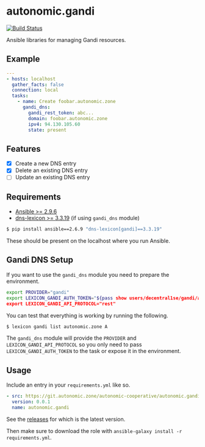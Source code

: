 # autonomic.gandi

[![Build Status](https://drone.autonomic.zone/api/badges/autonomic-cooperative/autonomic.gandi/status.svg)](https://drone.autonomic.zone/autonomic-cooperative/autonomic.gandi)

Ansible libraries for managing Gandi resources.

## Example

```yaml
---
- hosts: localhost
  gather_facts: false
  connection: local
  tasks:
    - name: Create foobar.autonomic.zone
      gandi_dns:
        gandi_rest_token: abc...
        domain: foobar.autonomic.zone
        ipv4: 94.130.105.60
        state: present
```

## Features

- [x] Create a new DNS entry
- [x] Delete an existing DNS entry
- [ ] Update an existing DNS entry

## Requirements

- [Ansible >= 2.9.6](https://pypi.org/project/ansible/)
- [dns-lexicon >= 3.3.19](https://pypi.org/project/dns-lexicon/) (if using `gandi_dns` module)

```bash
$ pip install ansible==2.6.9 "dns-lexicon[gandi]==3.3.19"
```

These should be present on the localhost where you run Ansible.

## Gandi DNS Setup

If you want to use the `gandi_dns` module you need to prepare the environment.

```bash
export PROVIDER="gandi"
export LEXICON_GANDI_AUTH_TOKEN="${pass show users/decentral1se/gandi/api_key)"
export LEXICON_GANDI_API_PROTOCOL="rest"
```

You can test that everything is working by running the following.

```bash
$ lexicon gandi list autonomic.zone A
```

The `gandi_dns` module will provide the `PROVIDER` and
`LEXICON_GANDI_API_PROTOCOL` so you only need to pass
`LEXICON_GANDI_AUTH_TOKEN` to the task or expose it in the environment.

## Usage

Include an entry in your `requirements.yml` like so.

```yaml
- src: https://git.autonomic.zone/autonomic-cooperative/autonomic.gandi
  version: 0.0.1
  name: autonomic.gandi
```

See the [releases](https://git.autonomic.zone/autonomic-cooperative/autonomic.gandi/releases) for which is the latest version.

Then make sure to download the role with `ansible-galaxy install -r requirements.yml`.
